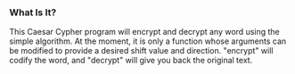 ### What Is It?
This Caesar Cypher program will encrypt and decrypt any word using the simple algorithm. At the moment, it is only a function whose arguments can be modified to provide a desired shift value and direction. "encrypt" will codify the word, and "decrypt" will give you back the original text.